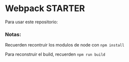 # Webpack STARTER

Para usar este repositorio:

### Notas:
Recuerden recontruir los modulos de node con
```npm install```

Para reconstruir el build, recuerden 
```npm run build```